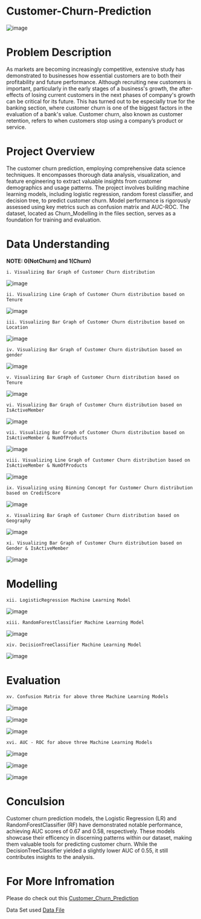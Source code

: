 # Customer-Churn-Prediction
![image](https://github.com/Mahi4052/Customer-Churn-Prediction/assets/95848665/d2b4e820-1029-41ff-ab64-074f900543fa)

# Problem Description
As markets are becoming increasingly competitive, extensive study has demonstrated to businesses how essential customers are to both their profitability and future performance. Although recruiting new customers is important, particularly in the early stages of a business's growth, the after-effects of losing current customers in the next phases of company's growth can be critical for its future. This has turned out to be especially true for the banking section, where customer churn is one of the biggest factors in the evaluation of a bank's value. Customer churn, also known as customer retention, refers to when customers stop using a company’s product or service.

# Project Overview
The customer churn prediction, employing comprehensive data science techniques. It encompasses thorough data analysis, visualization, and feature engineering to extract valuable insights from customer demographics and usage patterns. The project involves building machine learning models, including logistic regression, random forest classifier, and decision tree, to predict customer churn. Model performance is rigorously assessed using key metrics such as confusion matrix and AUC-ROC. The dataset, located as Churn_Modelling in the files section, serves as a foundation for training and evaluation.

# Data Understanding 
__NOTE: 0(NotChurn) and 1(Churn)__

    i. Visualizing Bar Graph of Customer Churn distribution
![image](https://github.com/Mahi4052/Customer-Churn-Prediction/assets/95848665/b4722565-428b-498a-83cb-16b09f708b72)

    ii. Visualizing Line Graph of Customer Churn distribution based on Tenure
![image](https://github.com/Mahi4052/Customer-Churn-Prediction/assets/95848665/73411f48-c6fb-4579-91d4-46d782090e97)

    iii. Visualizing Bar Graph of Customer Churn distribution based on Location
![image](https://github.com/Mahi4052/Customer-Churn-Prediction/assets/95848665/d0f3db0f-f645-4a30-8a41-d83ca690d0d5)

    iv. Visualizing Bar Graph of Customer Churn distribution based on gender
![image](https://github.com/Mahi4052/Customer-Churn-Prediction/assets/95848665/15b38b80-1d59-4c7e-9d74-9c32c9cfef09)

    v. Visualizing Bar Graph of Customer Churn distribution based on Tenure
![image](https://github.com/Mahi4052/Customer-Churn-Prediction/assets/95848665/24abb4df-a27a-4fa3-897f-1c7eb15d9898)

    vi. Visualizing Bar Graph of Customer Churn distribution based on IsActiveMember
![image](https://github.com/Mahi4052/Customer-Churn-Prediction/assets/95848665/facf6a5c-9158-4177-9d3c-bddcd7ec4f9d)

    vii. Visualizing Bar Graph of Customer Churn distribution based on IsActiveMember & NumOfProducts
![image](https://github.com/Mahi4052/Customer-Churn-Prediction/assets/95848665/e21f8a7c-49a6-47c8-9e80-0881a863d46f)

    viii. Visualizing Line Graph of Customer Churn distribution based on IsActiveMember & NumOfProducts
![image](https://github.com/Mahi4052/Customer-Churn-Prediction/assets/95848665/ab7b3e44-9090-4d67-b203-7bad0bc88fa4)

    ix. Visualizing using Binning Concept for Customer Churn distribution based on CreditScore
![image](https://github.com/Mahi4052/Customer-Churn-Prediction/assets/95848665/dc81b587-72cf-4035-bb9d-d0c5b9781fa7)

    x. Visualizing Bar Graph of Customer Churn distribution based on Geography
![image](https://github.com/Mahi4052/Customer-Churn-Prediction/assets/95848665/5ecb3ff9-ecb1-4f49-afd7-d39be4772cde)

    xi. Visualizing Bar Graph of Customer Churn distribution based on Gender & IsActiveMember
![image](https://github.com/Mahi4052/Customer-Churn-Prediction/assets/95848665/d037d3bc-44dc-4bc9-bc4e-316b0fff9153)

# Modelling
    xii. LogisticRegression Machine Learning Model
![image](https://github.com/Mahi4052/Customer-Churn-Prediction/assets/95848665/eeb3fb93-6ada-4332-9a22-64926dfefe7a)

    xiii. RandomForestClassifier Machine Learning Model
![image](https://github.com/Mahi4052/Customer-Churn-Prediction/assets/95848665/47b1b042-453f-4de6-98eb-69d5f12c6afc)

    xiv. DecisionTreeClassifier Machine Learning Model
![image](https://github.com/Mahi4052/Customer-Churn-Prediction/assets/95848665/6daab9c8-8065-4457-9cca-4e6595065b8c)

# Evaluation
    xv. Confusion Matrix for above three Machine Learning Models
![image](https://github.com/Mahi4052/Customer-Churn-Prediction/assets/95848665/b391a80a-8f39-482b-b521-05fddaaed150)

![image](https://github.com/Mahi4052/Customer-Churn-Prediction/assets/95848665/b12fdbc2-2a68-4763-9ab5-dd71ecaf8fbf)

![image](https://github.com/Mahi4052/Customer-Churn-Prediction/assets/95848665/7ca6a8ff-7e4e-410b-9d11-14ae67cf703f)

    xvi. AUC - ROC for above three Machine Learning Models
![image](https://github.com/Mahi4052/Customer-Churn-Prediction/assets/95848665/99e736e4-cf7c-46fa-9879-e7c9ad864abb)

![image](https://github.com/Mahi4052/Customer-Churn-Prediction/assets/95848665/a224a2b7-2f52-4270-9515-c021a7b4f82b)

![image](https://github.com/Mahi4052/Customer-Churn-Prediction/assets/95848665/57aa177e-2944-4820-89f5-8fb51073d9e9)

# Conculsion
Customer churn prediction models, the Logistic Regression (LR) and RandomForestClassifier (RF) have demonstrated notable performance, achieving AUC scores of 0.67 and 0.58, respectively. These models showcase their efficency in discerning patterns within our dataset, making them valuable tools for predicting customer churn. While the DecisionTreeClassifier yielded a slightly lower AUC of 0.55, it still contributes insights to the analysis.

# For More Infromation
Please do check out this [Customer_Churn_Prediction](https://github.com/Mahi4052/Customer-Churn-Prediction/blob/main/Customer_Churn_Prediction.ipynb)

Data Set used [Data File](https://github.com/Mahi4052/Customer-Churn-Prediction/blob/main/Churn_Modelling.csv)
    












    
